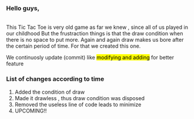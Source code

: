 <h3>Hello guys,</h3><br>
This Tic Tac Toe is very old game as far we knew , since all of us played in our childhood
But the frustraction things is that the draw condition when there is no space to put more.
Again and again draw makes us bore after the certain period of time.
For that we created this one.
<p> We continuosly update (commit) like <mark>modifying and adding</mark> for better feature </p>
<h3> List of changes according to time</h3>
<ol>
  <li>Added the condition of draw</li>
  <li>Made it drawless , thus draw condition was disposed</li>
  <li>Removed the useless line of code leads to minimize</li>
  <li>UPCOMING!!</li>
</ol>



